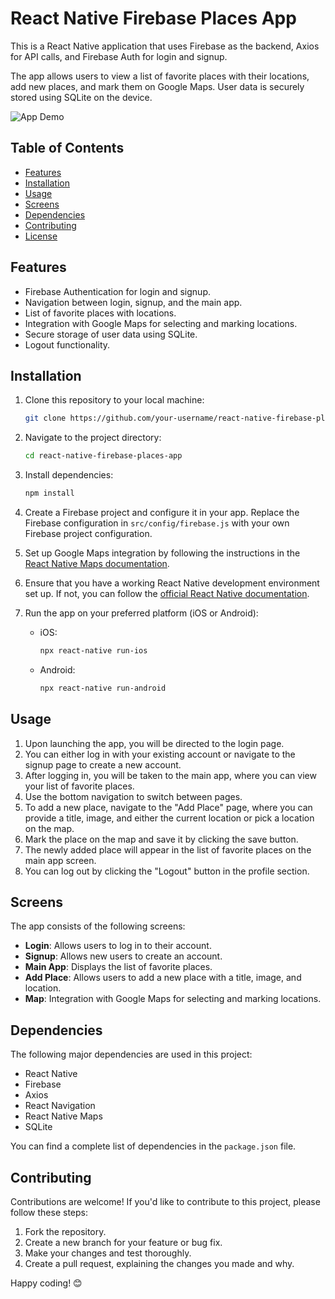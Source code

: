 # React Native Firebase Places App

This is a React Native application that uses Firebase as the backend, Axios for API calls, and Firebase Auth for login and signup. 

The app allows users to view a list of favorite places with their locations, add new places, and mark them on Google Maps. User data is securely stored using SQLite on the device.

![App Demo](demo.gif)

## Table of Contents

- [Features](#features)
- [Installation](#installation)
- [Usage](#usage)
- [Screens](#screens)
- [Dependencies](#dependencies)
- [Contributing](#contributing)
- [License](#license)

## Features

- Firebase Authentication for login and signup.
- Navigation between login, signup, and the main app.
- List of favorite places with locations.
- Integration with Google Maps for selecting and marking locations.
- Secure storage of user data using SQLite.
- Logout functionality.

## Installation

1. Clone this repository to your local machine:

   ```bash
   git clone https://github.com/your-username/react-native-firebase-places-app.git
   ```

2. Navigate to the project directory:

   ```bash
   cd react-native-firebase-places-app
   ```

3. Install dependencies:

   ```bash
   npm install
   ```

4. Create a Firebase project and configure it in your app. Replace the Firebase configuration in `src/config/firebase.js` with your own Firebase project configuration.

5. Set up Google Maps integration by following the instructions in the [React Native Maps documentation](https://github.com/react-native-maps/react-native-maps).

6. Ensure that you have a working React Native development environment set up. If not, you can follow the [official React Native documentation](https://reactnative.dev/docs/environment-setup).

7. Run the app on your preferred platform (iOS or Android):

   - iOS:

     ```bash
     npx react-native run-ios
     ```

   - Android:

     ```bash
     npx react-native run-android
     ```

## Usage

1. Upon launching the app, you will be directed to the login page.
2. You can either log in with your existing account or navigate to the signup page to create a new account.
3. After logging in, you will be taken to the main app, where you can view your list of favorite places.
4. Use the bottom navigation to switch between pages.
5. To add a new place, navigate to the "Add Place" page, where you can provide a title, image, and either the current location or pick a location on the map.
6. Mark the place on the map and save it by clicking the save button.
7. The newly added place will appear in the list of favorite places on the main app screen.
8. You can log out by clicking the "Logout" button in the profile section.

## Screens

The app consists of the following screens:

- **Login**: Allows users to log in to their account.
- **Signup**: Allows new users to create an account.
- **Main App**: Displays the list of favorite places.
- **Add Place**: Allows users to add a new place with a title, image, and location.
- **Map**: Integration with Google Maps for selecting and marking locations.

## Dependencies

The following major dependencies are used in this project:

- React Native
- Firebase
- Axios
- React Navigation
- React Native Maps
- SQLite

You can find a complete list of dependencies in the `package.json` file.

## Contributing

Contributions are welcome! If you'd like to contribute to this project, please follow these steps:

1. Fork the repository.
2. Create a new branch for your feature or bug fix.
3. Make your changes and test thoroughly.
4. Create a pull request, explaining the changes you made and why.


Happy coding! 😊